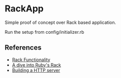 # RackApp
Simple proof of concept over Rack based application.

Run the setup from config/initializer.rb

## References
* [Rack Functionality](http://railscasts.com/episodes/151-rack-middleware)
* [A dive into Ruby's Rack](https://medium.com/the-lone-developer/part-1-a-dive-into-rubys-rack-48d4901fe420)
* [Building a HTTP server](https://blog.appsignal.com/2016/11/23/ruby-magic-building-a-30-line-http-server-in-ruby.html)

